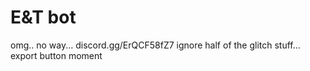# E&T bot
omg.. no way...
discord.gg/ErQCF58fZ7
ignore half of the glitch stuff... export button moment